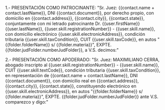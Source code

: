 1.- PRESENTACIÓN COMO PATROCINANTE:
    "Sr. Juez: 
{{contact.name + contact.lastName}}, DNI {{contact.document}}, por derecho propio, con domicilio en {{contact.address}}, {{contact.city}}, {{contact.state}}, conjuntamente con mi letrado patrocinante Dr. {{user.firstName}} {{user.lastName}}, {{user.skill.registrationNumber}} - {{user.skill.name}}, con domicilio electrónico {{user.skill.electronicAddress}}, condición tributaria {{user.skill.taxCondition}}, CUIT {{user.skill.taxCode}}, en autos "{{folder.folderName}} s/ {{folder.materia}}", EXPTE. {{folder.judFolder.numberJudFolder}}, a V.S. decimos:"


2.- PRESENTACIÓN COMO APODERADO:
    "Sr. Juez: 
MAXIMILIANO CERRA, abogado inscripto al {{user.skill.registrationNumber}} - {{user.skill.name}}, CUIT {{user.skill.textCode}}, condición tributaria {{user.skill.taxCondition}}, en representación de {{contact.name + contact.lastName}}, DNI {{contact.document}}, con domicilio real en {{contact.address}}, {{contact.city}}, {{contact.state}}, constituyendo electrónico en {{user.skill.electronicAddress}}, en autos "{{folder.folderName}} s/ {{folder.materia}}", EXPTE. {{folder.judFolder.numberJudFolder}} ante V.S. comparezco y digo:"